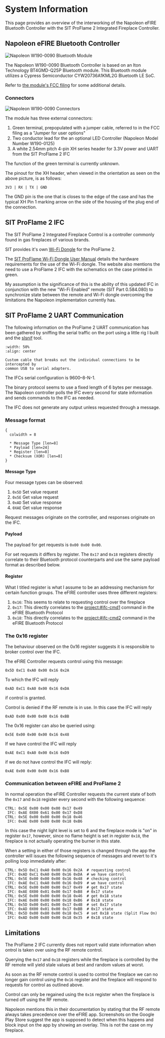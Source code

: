 # System Information

This page provides an overview of the interworking of the Napoleon eFIRE
Bluetooth Controller with the SIT ProFlame 2 Integrated Fireplace Controller.

## Napoleon eFIRE Bluetooth Controller

![Napoleon W190-0090 Bluetooth Module](_static/w190-0090.webp)

The Napoleon W190-0090 Bluetooth Controller is based on an Iton Technology
BT4GMD-Q25P Bluetooth module.
This Bluetooth module utilizes a Cypress Semiconductor CYW20736A1KML2G
Bluetooth LE SoC.

Refer to [the module's FCC filing](https://fccid.io/VA8W190-0090) for some
additional details.

### Connectors

![Napoleon W190-0090 Connectors](_static/w190-0090-connectors.webp)

The module has three external connectors:

1. Green terminal, prepopulated with a jumper cable, referred to in the FCC
   filing as a "Jumper for user options"
2. Two conductor lead for the an optional LED Controller (Napoleon Model Number W190-0125)
3. A white 2.54mm pitch 4-pin XH series header for 3.3V power and UART from the
   SIT ProFlame 2 IFC

The function of the green terminal is currently unknown.

The pinout for the XH header, when viewed in the orientation as seen on the above
picture, is as follows:

`3V3 | RX | TX | GND`

The GND pin is the one that is closes to the edge of the case and has the typical
XH Pin 1 marking arrow on the side of the housing of the plug end of the connection.

## SIT ProFlame 2 IFC

The SIT ProFlame 2 Integrated Fireplace Control is a controller commonly found
in gas fireplaces of various brands.

SIT provides it's own
[Wi-Fi Dongle](https://proflame.sitgroup.it/eng/proflame-connectivity/wi-fi-dongle)
for the ProFlame 2.

The [SIT ProFlame Wi-Fi Dongle User Manual](https://proflame.sitgroup.it/media/96/t-file/Proflame-WIFI-Dongle-Use-and-Installation-Instructions.pdf)
details the hardware requirements for the use of the Wi-Fi dongle.
The website also mentions the need to use a ProFlame 2 IFC with the schematics
on the case printed in green.

My assumption is the significance of this is the ability of this updated IFC in
conjunction with the new "Wi-Fi Enabled" remote (SIT Part 0.584.080) to
synchronize state between the remote and Wi-Fi dongle overcoming the
limitations the Napoleon implementation currently has.

## SIT ProFlame 2 UART Communication

The following information on the ProFlame 2 UART communication has been gathered
by sniffing the serial traffic on the port using a little rig I built and the
[slsnif](https://github.com/aeruder/slsnif) tool.

```{figure} _static/w190-0090-uart-sniffer-setup.webp
:width: 50%
:align: center

Custom cable that breaks out the individual connections to be intercepted by
common USB to serial adapters.
```

The IFCs serial configuration is 9600–8-N-1.

The binary protocol seems to use a fixed length of 6 bytes per message.
The Napoleon controller polls the IFC every second for state information and
sends commands to the IFC as needed.

The IFC does not generate any output unless requested through a message.

### Message format

```{packetdiag}
{
  colwidth = 8

  * Message Type [len=8]
  * Payload [len=24]
  * Register [len=8]
  * Checksum (XOR) [len=8]
}
```

#### Message Type

Four message types can be observed:

1. `0x5D` Set value request
2. `0x5E` Get value request
3. `0xAD` Set value response
4. `0XAE` Get value response

Request messages originate on the controller, and responses originate
on the IFC.

#### Payload

The payload for get requests is `0x00 0x00 0x00`.

For set requests it differs by register. The `0x17` and `0x18`
registers directly correlate to their Bluetooth protocol counterparts and use
the same payload format as described below.

#### Register

What I titled register is what I assume to be an addressing mechanism for
certain function groups. The eFIRE controller uses three different registers:

1. `0x16`: This seems to relate to requesting control over the fireplace
2. `0x17`: This directly correlates to the <project:#ifc-cmd1> command in the
   eFIRE Bluetooth Protocol
3. `0x18`: This directly correlates to the <project:#ifc-cmd2> command in the
   eFIRE Bluetooth Protocol

### The 0x16 register

The behaviour observed on the 0x16 register suggests it is responsible to broker
control over the IFC.

The eFIRE Controller requests control using this message:

`0x5D 0xC1 0xA0 0x00 0x16 0x2A`

To which the IFC will reply

`0xAD 0xC1 0xA0 0x00 0x16 0xDA`

if control is granted.

Control is denied if the RF remote is in use. In this case the IFC will reply

`0xAD 0x00 0x00 0x00 0x16 0xBB`

The 0x16 register can also be queried using:

`0x5E 0x00 0x00 0x00 0x16 0x48`

If we have control the IFC will reply

`0xAE 0xC1 0xA0 0x00 0x16 0xD9`

if we do not have control the IFC will reply:

`0xAE 0x00 0x00 0x00 0x16 0xB8`

### Communication between eFIRE and ProFlame 2

In normal operation the eFIRE Controller requests the current state of both the
`0x17` and `0x18` register every second with the following sequence:

```
CTRL: 0x5E 0x00 0x00 0x00 0x17 0x49
 IFC: 0xAE 0X00 0x61 0x00 0x17 0xD8
CTRL: 0x5E 0x00 0x00 0x00 0x18 0x46
 IFC: 0xAE 0x00 0x00 0x00 0x18 0xB6
```

In this case the night light level is set to 6 and the fireplace mode is "on"
in register `0x17`, however, since no flame height is set in register `0x18`,
the fireplace is not actually operating the burner in this state.

When a setting in either of those registers is changed through the app the
controller will issues the following sequence of messages and revert to it's
polling loop immediately after:

```
CTRL: 0x5D 0xC1 0xA0 0x00 0x16 0x2A  # requesting control
 IFC: 0xAD 0xC1 0xA0 0x00 0x16 0xDA  # we have control
CTRL: 0x5E 0x00 0x00 0x00 0x16 0x48  # checking control
 IFC: 0xAE 0xC1 0xA0 0x00 0x16 0xD9  # we have control
CTRL: 0x5E 0x00 0x00 0x00 0x17 0x49  # get 0x17 state
 IFC: 0xAE 0X00 0x01 0x00 0x17 0xB8  # 0x17 state
CTRL: 0x5E 0x00 0x00 0x00 0x18 0x46  # get 0x18 state
 IFC: 0xAE 0x00 0x00 0x00 0x18 0xB6  # 0x18 state
CTRL: 0x5D 0x00 0x01 0x00 0x17 0x4B  # set 0x17 state
 IFC: 0xAD 0X00 0x01 0x00 0x17 0xBB  # 0x17 state
CTRL: 0x5D 0x00 0x80 0x00 0x18 0xC5  # set 0x18 state (Split Flow On)
 IFC: 0xAD 0x00 0x80 0x00 0x18 0x35  # 0x18 state
```

## Limitations

The ProFlame 2 IFC currently does not report valid state information when
ontrol is taken over using the RF remote control.

Querying the `0x17` and `0x18` registers while the fireplace is controlled by
the RF remote will yield stale values at best and random values at worst.

As soon as the RF remote control is used to control the fireplace we can no
longer gain control using the `0x16` register and the fireplace will respond to
requests for control as outlined above.

Control can only be regained using the `0x16` register when the fireplace is
turned off using the RF remote.

Napoleon mentions this in their documentation by stating that the RF remote
always takes precedence over the eFIRE app.
Screenshots on the Google Play Store suggest the app is supposed to detect when
this happens and block input on the app by showing an overlay.
This is not the case on my fireplace.
